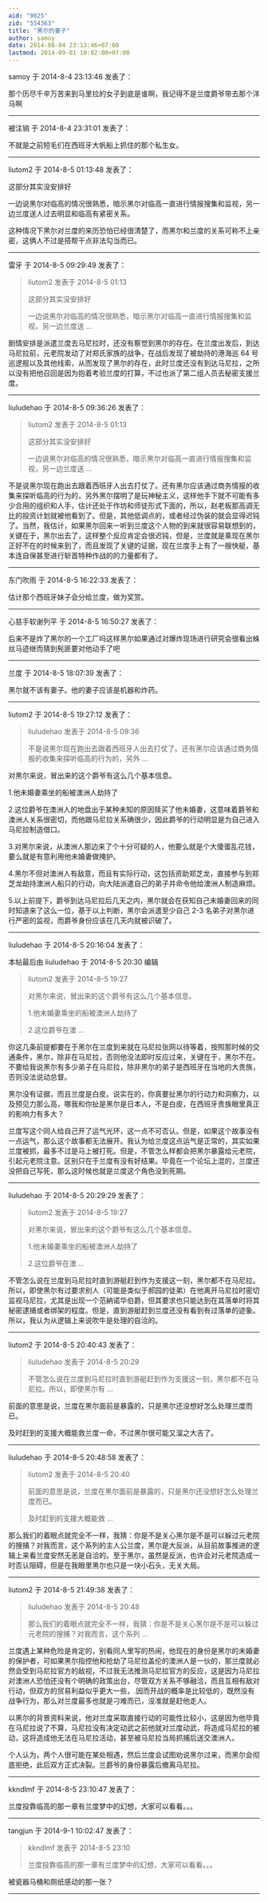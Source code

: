 ```yaml
---
aid: "9025"
zid: "554363"
title: "黑尔的妻子"
author: samoy
date: 2014-08-04 23:13:46+07:00
lastmod: 2014-09-01 10:02:00+07:00
---
```


samoy 于 2014-8-4 23:13:46 发表了：

那个历尽千辛万苦来到马里拉的女子到底是谁啊，我记得不是兰度爵爷带去那个洋马啊

---

被注销 于 2014-8-4 23:31:01 发表了：

不就是之前短毛们在西班牙大帆船上抓住的那个私生女。

---

liutom2 于 2014-8-5 01:13:48 发表了：

这部分其实没安排好

一边说黑尔对临高的情况很熟悉，暗示黑尔对临高一直进行情报搜集和监视，另一边兰度送人过去明显和临高有紧密关系。

这种情况下黑尔对兰度的来历恐怕已经很清楚了，而黑尔和兰度的关系可称不上亲密，这俩人不过是搭帮干点非法勾当而已。

---

雷牙 于 2014-8-5 09:29:49 发表了：

> liutom2 发表于 2014-8-5 01:13
>
> 这部分其实没安排好
>
> 一边说黑尔对临高的情况很熟悉，暗示黑尔对临高一直进行情报搜集和监视，另一边兰度送 ...

剧情安排是派遣兰度去马尼拉时，还没有察觉到黑尔的存在。在兰度出发后，到达马尼拉前，元老院发动了对郑氏家族的战争，在战后发现了被劫持的港海巡 64 号巡逻舰以及其他线索，从而发现了黑尔的存在，此时兰度还没有到达马尼拉，之所以没有把他召回是因为抱着考验兰度的打算，不过也派了第二组人员去秘密支援兰度。

---

liuludehao 于 2014-8-5 09:36:26 发表了：

> liutom2 发表于 2014-8-5 01:13
>
> 这部分其实没安排好
>
> 一边说黑尔对临高的情况很熟悉，暗示黑尔对临高一直进行情报搜集和监视，另一边兰度送 ...

不是说黑尔现在跑出去跟着西班牙人出去打仗了。还有黑尔应该通过商务情报的收集来探听临高的行为的，另外黑尔摆明了是玩神秘主义，这样他手下就不可能有多少合用的组织和人手，估计还处于作坊和师徒形式下面的，所以，赵老板那高调无比的投资计划就被他看到了。但是，其他低调点的，或者经过伪装的就会显得迟钝了。当然，我估计，如果黑尔回来一听到兰度这个人物的到来就很容易联想到的，关键在于，黑尔出去了，这样整个反应肯定会很迟钝，但是，兰度就是乘现在黑尔正好不在的时候来到了，而且发现了关键的证据，现在兰度手上有了一艘快艇，基本连自保甚至进行斩首特种作战的的力量都有了。

---

东门吹雨 于 2014-8-5 16:22:33 发表了：

估计那个西班牙妹子会分给兰度，做为奖赏。

---

心慈手软谢列平 于 2014-8-5 16:50:27 发表了：

后来不是炸了黑尔的一个工厂吗这样黑尔如果通过对爆炸现场进行研究会很看出蛛丝马迹继而猜到髡匪要对他动手了吧

---

兰度 于 2014-8-5 18:07:39 发表了：

黑尔就不该有妻子。他的妻子应该是机器和炸药。

---

liutom2 于 2014-8-5 19:27:12 发表了：

> liuludehao 发表于 2014-8-5 09:36
>
> 不是说黑尔现在跑出去跟着西班牙人出去打仗了。还有黑尔应该通过商务情报的收集来探听临高的行为的，另外 ...

对黑尔来说，冒出来的这个爵爷有这么几个基本信息。

1.他未婚妻乘坐的船被澳洲人劫持了

2.这位爵爷在澳洲人的地盘出于某种未知的原因赎买了他未婚妻，这意味着爵爷和澳洲人关系很密切，而他跟马尼拉关系确很少，因此爵爷的行动明显是为自己进入马尼拉制造借口。

3.对黑尔来说，从澳洲人那边来了个十分可疑的人，他要么就是个大傻蛋乱花钱，要么就是有意利用他未婚妻做掩护。

4.黑尔不但对澳洲人有敌意，而且有实际行动，这包括资助郑芝龙，直接参与到郑芝龙劫持澳洲人船只的行动，向大陆派遣自己的弟子并命令他给澳洲人制造麻烦。

5.以上前提下，爵爷到达马尼拉后几天之内，黑尔就会在获知自己未婚妻回来的同时知道来了这么一位，基于以上判断，黑尔会派遣至少自己 2-3 名弟子对黑尔进行严密的监视，而爵爷身份应该在几天内就被识破了。

---

liuludehao 于 2014-8-5 20:16:04 发表了：

本帖最后由 liuludehao 于 2014-8-5 20:30 编辑

> liutom2 发表于 2014-8-5 19:27
>
> 对黑尔来说，冒出来的这个爵爷有这么几个基本信息。
>
> 1.他未婚妻乘坐的船被澳洲人劫持了
>
> 2.这位爵爷在澳 ...

你这几条前提都要在于黑尔在兰度到来就在马尼拉张网以待等着，按照那时候的交通条件，黑尔，除非在马尼拉，否则他没法即时反应过来，关键在于，黑尔不在。不要给我说黑尔有多少弟子在马尼拉，除非黑尔的弟子是西班牙在当地的大贵族，否则没法说动总督。

黑尔没有证据，而且兰度是白皮。说实在的，你真要扯黑尔的行动力和洞察力，以及预见力那么高，哪我和你扯是黑尔是日本人，不是白皮，在西班牙贵族眼里真正的影响力有多大？

兰度写这个同人给自己开了运气光环，这一点不可否认。但是，如果这个故事没有一点运气，那么这个故事都无法展开。我认为给兰度这点运气是正常的，其实如果兰度被抓，最多不过是马上被打死。但是，不管怎么样都会把黑尔暴露给元老院，引起元老院注意。区别只在于兰度有没有好结果。毕竟在一个论坛上混的，兰度还没把自己写死，那么这时候也就是兰度这个角色没到死期。

---

liuludehao 于 2014-8-5 20:29:29 发表了：

> liutom2 发表于 2014-8-5 19:27
>
> 对黑尔来说，冒出来的这个爵爷有这么几个基本信息。
>
> 1.他未婚妻乘坐的船被澳洲人劫持了
>
> 2.这位爵爷在澳 ...

不管怎么说在兰度到马尼拉时直到游艇赶到作为支援这一刻，黑尔都不在马尼拉。所以，即使黑尔有过要求别人（可能是类似于郝园的徒弟）在他离开马尼拉时密切监视马尼拉，尤其是出现一个范納诺华伯爵，但其要求也只能达到在其落单时将其秘密逮捕或者绑架的程度。但是，直到游艇赶到兰度还没有看到有过落单的迹象。所以，我认为从逻辑上来说吹牛是处理的自洽的。

---

liutom2 于 2014-8-5 20:40:43 发表了：

> liuludehao 发表于 2014-8-5 20:29
>
> 不管怎么说在兰度到马尼拉时直到游艇赶到作为支援这一刻，黑尔都不在马尼拉。所以，即使黑尔有 ...

前面的意思是说，兰度在黑尔面前是暴露的，只是黑尔还没想好怎么处理兰度而已。

及时赶到的支援大概能救兰度一命，不过黑尔很可能又溜之大吉了。

---

liuludehao 于 2014-8-5 20:48:58 发表了：

> liutom2 发表于 2014-8-5 20:40
>
> 前面的意思是说，兰度在黑尔面前是暴露的，只是黑尔还没想好怎么处理兰度而已。
>
> 及时赶到的支援大概能救 ...

那么我们的着眼点就完全不一样，我猜：你是不是关心黑尔是不是可以躲过元老院的搜捕？对我而言，这个系列的主人公兰度，黑尔是大反派，从目前故事推进的逻辑上来看兰度安然无恙是自洽的。至于黑尔，虽然是反派，也许会对元老院造成一时否认阻碍，但是在我眼里黑尔也只是一块小石头，无关大局。

---

liutom2 于 2014-8-5 21:49:38 发表了：

> liuludehao 发表于 2014-8-5 20:48
>
> 那么我们的着眼点就完全不一样，我猜：你是不是关心黑尔是不是可以躲过元老院的搜捕？对我而言，这个系列 ...

兰度遇上某种危险是肯定的，别看同人里写的热闹，他现在的身份是黑尔的未婚妻的保护者，可如果黑尔指控他和抢劫了马尼拉盖伦的澳洲人是一伙的，那兰度就必然会受到马尼拉官方的敌视，不过我无法推测马尼拉官方的反应，这是因为马尼拉对澳洲人恐怕还没有个明确的政策出台，尽管双方关系不够融洽，而且互相有敌对行动，但双方的贸易利益似乎更大一些，.因而开战的概率是比较低的，既然没有战争行为，那么对兰度最多也就是刁难而已，没准就是赶他走人。

以黑尔的背景资料来说，他对兰度采取直接行动的可能性比较小，这是因为他毕竟在马尼拉说了不算，马尼拉没有决定动武之前他就对兰度动武，将造成马尼拉的被动，这将造成他无法在马尼拉活动，甚至被马尼拉当局抓捕后送交澳洲人。

个人认为，两个人很可能在某处相遇，然后兰度会试图劝说黑尔过来，而黑尔会彻底拒绝，此后双方正式决裂。兰爵爷的身份暴露后撤离马尼拉。

---

kkndlmf 于 2014-8-5 23:10:47 发表了：

兰度投靠临高的那一章有兰度梦中的幻想，大家可以看看。。。

---

tangjun 于 2014-9-1 10:02:47 发表了：

> kkndlmf 发表于 2014-8-5 23:10
>
> 兰度投靠临高的那一章有兰度梦中的幻想，大家可以看看。。。

被瓷器马桶和厕纸感动的那一张？

---
